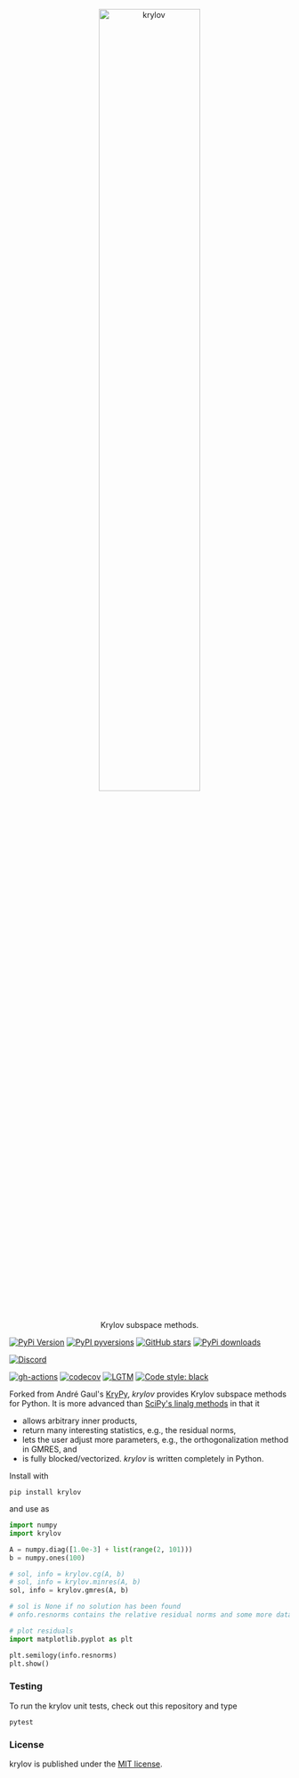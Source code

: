 <p align="center">
  <a href="https://github.com/nschloe/krylov"><img alt="krylov" src="https://nschloe.github.io/krylov/logo.svg" width="60%"></a>
  <p align="center">Krylov subspace methods.</p>
</p>

[![PyPi Version](https://img.shields.io/pypi/v/krylov.svg?style=flat-square)](https://pypi.org/project/krylov)
[![PyPI pyversions](https://img.shields.io/pypi/pyversions/krylov.svg?style=flat-square)](https://pypi.org/pypi/krylov/)
[![GitHub stars](https://img.shields.io/github/stars/nschloe/krylov.svg?logo=github&label=Stars&logoColor=white&style=flat-square)](https://github.com/nschloe/krylov)
[![PyPi downloads](https://img.shields.io/pypi/dm/krylov.svg?style=flat-square)](https://pypistats.org/packages/krylov)

[![Discord](https://img.shields.io/static/v1?logo=discord&label=chat&message=on%20discord&color=7289da&style=flat-square)](https://discord.gg/hnTJ5MRX2Y)

[![gh-actions](https://img.shields.io/github/workflow/status/nschloe/krylov/ci?style=flat-square)](https://github.com/nschloe/krylov/actions?query=workflow%3Aci)
[![codecov](https://img.shields.io/codecov/c/github/nschloe/krylov.svg?style=flat-square)](https://codecov.io/gh/nschloe/krylov)
[![LGTM](https://img.shields.io/lgtm/grade/python/github/nschloe/krylov.svg?style=flat-square)](https://lgtm.com/projects/g/nschloe/krylov)
[![Code style: black](https://img.shields.io/badge/code%20style-black-000000.svg?style=flat-square)](https://github.com/psf/black)

Forked from André Gaul's [KryPy](https://github.com/andrenarchy/krypy), _krylov_
provides Krylov subspace methods for Python. It is more advanced than [SciPy's linalg
methods](https://docs.scipy.org/doc/scipy/reference/sparse.linalg.html) in that it
 * allows arbitrary inner products,
 * return many interesting statistics, e.g., the residual norms,
 * lets the user adjust more parameters, e.g., the orthogonalization method in GMRES, and
 * is fully blocked/vectorized.
_krylov_ is written completely in Python.

Install with
```
pip install krylov
```
and use as
```python
import numpy
import krylov

A = numpy.diag([1.0e-3] + list(range(2, 101)))
b = numpy.ones(100)

# sol, info = krylov.cg(A, b)
# sol, info = krylov.minres(A, b)
sol, info = krylov.gmres(A, b)

# sol is None if no solution has been found
# onfo.resnorms contains the relative residual norms and some more data

# plot residuals
import matplotlib.pyplot as plt

plt.semilogy(info.resnorms)
plt.show()
```

### Testing

To run the krylov unit tests, check out this repository and type
```
pytest
```

### License

krylov is published under the [MIT license](https://en.wikipedia.org/wiki/MIT_License).
